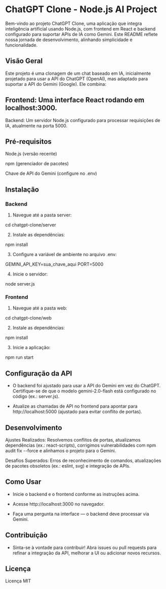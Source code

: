 # ChatGPT Clone - Node.js AI Project

Bem-vindo ao projeto ChatGPT Clone, uma aplicação que integra inteligência artificial usando Node.js, com frontend em React e backend configurado para suportar APIs de IA como Gemini. Este README reflete nossa jornada de desenvolvimento, alinhando simplicidade e funcionalidade.

## Visão Geral

Este projeto é uma clonagem de um chat baseado em IA, inicialmente projetado para usar a API do ChatGPT (OpenAI), mas adaptado para suportar a API do Gemini (Google). Ele combina:

## Frontend: Uma interface React rodando em localhost:3000.

Backend: Um servidor Node.js configurado para processar requisições de IA, atualmente na porta 5000.

## Pré-requisitos

Node.js (versão recente)

npm (gerenciador de pacotes)

Chave de API do Gemini (configure no .env)

## Instalação

### Backend

1. Navegue até a pasta server:

cd chatgpt-clone/server

2. Instale as dependências:

npm install

3. Configure a variável de ambiente no arquivo .env:

GEMINI_API_KEY=sua_chave_aqui
PORT=5000

4. Inicie o servidor:

node server.js

### Frontend

1. Navegue até a pasta web:

cd chatgpt-clone/web

2. Instale as dependências:

npm install

3. Inicie a aplicação:

npm run start


## Configuração da API

- O backend foi ajustado para usar a API do Gemini em vez do ChatGPT. Certifique-se de que o modelo gemini-2.0-flash está configurado no código (ex.: server.js).

- Atualize as chamadas de API no frontend para apontar para http://localhost:5000 (ajustado para evitar conflito de portas).

## Desenvolvimento

Ajustes Realizados: Resolvemos conflitos de portas, atualizamos dependências (ex.: react-scripts), corrigimos vulnerabilidades com npm audit fix --force e alinhamos o projeto para o Gemini.

Desafios Superados: Erros de reconhecimento de comandos, atualizações de pacotes obsoletos (ex.: eslint, svg) e integração de APIs.

## Como Usar

- Inicie o backend e o frontend conforme as instruções acima.

- Acesse http://localhost:3000 no navegador.

- Faça uma pergunta na interface — o backend deve processar via Gemini.

## Contribuição

- Sinta-se à vontade para contribuir! Abra issues ou pull requests para refinar a integração da API, melhorar a UI ou adicionar novos recursos.

## Licença

Licença MIT
